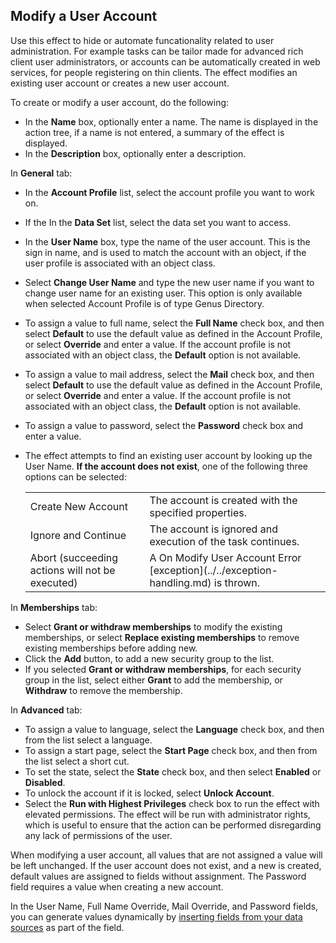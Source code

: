## Modify a User Account

Use this effect to hide or automate funcationality related to user administration. For example tasks can be tailor made for advanced rich client user administrators, or accounts can be automatically created in web services, for people registering on thin clients. The effect modifies an existing user account or creates a new user account.  

To create or modify a user account, do the following:

*   In the **Name** box, optionally enter a name. The name is displayed in the action tree, if a name is not entered, a summary of the effect is displayed.
*   In the **Description** box, optionally enter a description.

In **General** tab:

*   In the **Account Profile** list, select the account profile you want to work on.
*   If the In the **Data Set** list, select the data set you want to access.
*   In the **User Name** box, type the name of the user account. This is the sign in name, and is used to match the account with an object, if the user profile is associated with an object class.
*   Select **Change User Name** and type the new user name if you want to change user name for an existing user. This option is only available when selected Account Profile is of type Genus Directory.
*   To assign a value to full name, select the **Full Name** check box, and then select **Default** to use the default value as defined in the Account Profile, or select **Override** and enter a value. If the account profile is not associated with an object class, the **Default** option is not available.
*   To assign a value to mail address, select the **Mail** check box, and then select **Default** to use the default value as defined in the Account Profile, or select **Override** and enter a value. If the account profile is not associated with an object class, the **Default** option is not available.
*   To assign a value to password, select the **Password** check box and enter a value.
*   The effect attempts to find an existing user account by looking up the User Name. **If the account does not exist**, one of the following three options can be selected: <span style="FONT-WEIGHT: normal"><table style="WIDTH: 100%">

    <tbody>

    <tr>

    <td>Create New Account</td>

    <td>The account is created with the specified properties.</td>

    </tr>

    <tr>

    <td>Ignore and Continue</td>

    <td>The account is ignored and execution of the task continues.</td>

    </tr>

    <tr>

    <td>Abort (succeeding actions will not be executed)</td>

    <td>A On Modify User Account Error [exception](../../exception-handling.md) is thrown.</td>

    </tr>

    </tbody>

    </table> 

<span style="FONT-WEIGHT: normal">In **Memberships** <span style="FONT-WEIGHT: normal">tab:

*   Select **Grant or withdraw memberships** to modify the existing memberships, or select **Replace existing memberships** to remove existing memberships before adding new.
*   Click the **Add** button, to add a new security group to the list.
*   If you selected **Grant or withdraw memberships**, for each security group in the list, select either **Grant** to add the membership, or **Withdraw** to remove the membership.

<span style="FONT-WEIGHT: normal">In **Advanced** <span style="FONT-WEIGHT: normal">tab:

*   <span style="FONT-WEIGHT: normal">To assign a value to language, select the **Language** <span style="FONT-WEIGHT: normal">check box, and then from the list select a language.
*   <span style="FONT-WEIGHT: normal">To assign a start page, select the **Start Page** <span style="FONT-WEIGHT: normal">check box, and then from the list select a short cut.
*   <span style="FONT-WEIGHT: normal">To set the state, select the **State** <span style="FONT-WEIGHT: normal">check box, and then select **Enabled** <span style="FONT-WEIGHT: normal">or **Disabled**<span style="FONT-WEIGHT: normal">.
*   <span style="FONT-WEIGHT: normal">To unlock the account if it is locked, select **Unlock Account**<span style="FONT-WEIGHT: normal">.
*   <span style="FONT-WEIGHT: normal">Select the **Run with Highest Privileges** <span style="FONT-WEIGHT: normal">check box to run the effect with elevated permissions. The effect will be run with administrator rights, which is useful to ensure that the action can be performed disregarding any lack of permissions of the user.

When modifying a user account, all values that are not assigned a value will be left unchanged. If the user account does not exist, and a new is created, default values are assigned to fields without assignment. The Password field requires a value when creating a new account.

In the User Name, Full Name Override, Mail Override, and Password fields, you can generate values dynamically by <span style="FONT-WEIGHT: normal">[inserting fields from your data sources](../generate-dynamic-values-for-text-fields.md "Generate Dynamic Values for Text Fields") as part of the field.